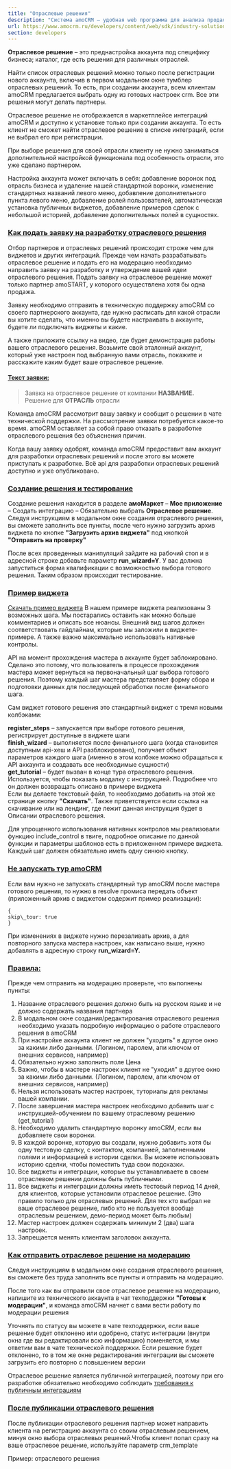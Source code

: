 ```yaml
---
title: "Отраслевые решения"
description: "Система amoCRM – удобная web программа для анализа продаж, доступная в режиме online из любой точки мира! Подробности узнавайте по указанным на сайте телефонам в Москве."
url: https://www.amocrm.ru/developers/content/web/sdk/industry-solutions
section: developers
---
```


**Отраслевое решение** – это преднастройка аккаунта под специфику бизнеса; каталог, где есть решения для различных отраслей.

Найти список отраслевых решений можно только после регистрации нового аккаунта, включив в первом модальном окне тумблер отраслевых решений. То есть, при создании аккаунта, всем клиентам amoCRM предлагается выбрать одну из готовых настроек crm. Все эти решения могут делать партнеры.

Отраслевое решение не отображается в маркетплейсе интеграций amoCRM и доступно к установке только при создании аккаунта. То есть клиент не сможет найти отраслевое решение в списке интеграций, если не выбрал его при регистрации.

При выборе решения для своей отрасли клиенту не нужно заниматься дополнительной настройкой функционала под особенность отрасли, это уже сделано партнером.

Настройка аккаунта может включать в себя: добавление воронок под отрасль бизнеса и удаление нашей стандартной воронки, изменение стандартных названий левого меню, добавление дополнительного пункта левого меню, добавление ролей пользователей, автоматическая установка публичных виджетов, добавление примеров сделок с небольшой историей, добавление дополнительных полей в сущностях.

### [Как подать заявку на разработку отраслевого решения](#how-to-apply)

Отбор партнеров и отраслевых решений происходит строже чем для виджетов и других интеграций. Прежде чем начать разрабатывать отраслевое решение и подать его на модерацию необходимо направить заявку на разработку и утверждение вашей идеи отраслевого решения. Подать заявку на отраслевое решение может только партнер amoSTART, у которого осуществлена хотя бы одна продажа.

Заявку необходимо отправить в техническую поддержку amoCRM со своего партнерского аккаунта, где нужно расписать для какой отрасли вы хотите сделать, что именно вы будете настраивать в аккаунте, будете ли подключать виджеты и какие.

А также приложите ссылку на видео, где будет демонстрация работы вашего отраслевого решения. Возьмите свой эталонный аккаунт, который уже настроен под выбранную вами отрасль, покажите и расскажите каким будет ваше отраслевое решение.

#### [Текст заявки:](#application-text)

> Заявка на отраслевое решение от компании **НАЗВАНИЕ.**  
> Решение для **ОТРАСЛЬ** отрасли

Команда amoCRM рассмотрит вашу заявку и сообщит о решении в чате технической поддержки. На рассмотрение заявки потребуется какое-то время. amoCRM оставляет за собой право отказать в разработке отраслевого решения без объяснения причин.

Когда вашу заявку одобрят, команда amoCRM предоставит вам аккаунт для разработки отраслевых решений и после этого вы можете приступать к разработке. Всё api для разработки отраслевых решений доступно и уже опубликовано.

### [Создание решения и тестирование](#create-and-test)

Создание решения находится в разделе **амоМаркет** – **Мое приложение** – Создать интеграцию – Обязательно выбрать **Отраслевое решение**. Следуя инструкциям в модальном окне создания отраслевого решения, вы сможете заполнить все пункты, после чего нужно загрузить архив виджета по кнопке **"Загрузить архив виджета"** под кнопкой **"Отправить на проверку"**

После всех проведенных манипуляций зайдите на рабочий стол и в адресной строке добавьте параметр **run\_wizard=Y**. У вас должна запуститься форма квалификации с возможностью выбора готового решения. Таким образом происходит тестирование.

### [Пример виджета](#example-widget)

[Скачать пример виджета](https://www.amocrm.ru/static/assets/developers/files/examples/crm_template.zip) В нашем примере виджета реализованы 3 возможных шага. Мы постарались оставить как можно больше комментариев и описать все нюансы. Внешний вид шагов должен соответствовать гайдлайнам, которые мы заложили в виджете-примере. А также важно максимально использовать нативные контролы.

API на момент прохождения мастера в аккаунте будет заблокировано. Сделано это потому, что пользователь в процессе прохождения мастера может вернуться на первоначальный шаг выбора готового решения. Поэтому каждый шаг мастера представляет форму сбора и подготовки данных для последующей обработки после финального шага.

Сам виджет готового решения это стандартный виджет с тремя новыми колбэками:

**register\_steps** – запускается при выборе готового решения, регистрирует доступные в виджете шаги  
**finish\_wizard** – выполняется после финального шага (когда становится доступным api-хеш и API разблокировано), получает объект параметров каждого шага (именно в этом колбэке можно обращаться к API аккаунта и создавать все необходимые сущности)  
**get\_tutorial** – будет вызван в конце тура отраслевого решения. Используется, чтобы показать модалку с инструкцией. Подробнее что он должен возвращать описано в примере виджета  
Если вы делаете текстовый файл, то необходимо добавить на этой же странице кнопку **"Скачать"**. Также приветствуется если ссылка на скачивание или на лендинг, где лежит данная инструкция будет в Описании отраслевого решения.

Для упрощенного использования нативных контролов мы реализовали функцию include\_control в твиге, подробное описание по данной функции и параметры шаблонов есть в приложенном примере виджета.  
Каждый шаг должен обязательно иметь одну синюю кнопку.

### [Не запускать тур amoCRM](#dont-start-tour)

Если вам нужно не запускать стандартный тур amoCRM после мастера готового решения, то нужно в resolve промиса передать объект (приложенный архив с виджетом содержит пример реализации):

```
{
skip\_tour: true
}
```

При изменениях в виджете нужно перезаливать архив, а для повторного запуска мастера настроек, как написано выше, нужно добавлять в адресную строку **run\_wizard=Y.**

### [Правила:](#rules)

Прежде чем отправить на модерацию проверьте, что выполнены пункты:

1. Название отраслевого решения должно быть на русском языке и не должно содержать названия партнера
2. В модальном окне создания/редактирования отраслевого решения необходимо указать подробную информацию о работе отраслевого решения в amoCRM
3. При настройке аккаунта клиент не должен "уходить" в другое окно за какими либо данными. (Логином, паролем, апи ключом от внешних сервисов, например)
4. Обязательно нужно заполнить поле Цена
5. Важно, чтобы в мастере настроек клиент не "уходил" в другое окно за какими либо данными. (Логином, паролем, апи ключом от внешних сервисов, например)
6. Нельзя использовать мастер настроек, туториалы для рекламы вашей компании.
7. После завершения мастера настроек необходимо добавить шаг с инструкцией-обучением по вашему отраслевому решению (get\_tutorial)
8. Необходимо удалить стандартную воронку amoCRM, если вы добавляете свои воронки.
9. В каждой воронке, которую вы создали, нужно добавить хотя бы одну тестовую сделку, с контактом, компанией, заполненными полями и информацией в истории сделки. Вы можете использовать историю сделки, чтобы поместить туда свои подсказки.
10. Все виджеты и интеграции, которые вы устанавливаете в своем отраслевом решении должны быть публичными.
11. Все виджеты и интеграции должны иметь тестовый период 14 дней, для клиентов, которые установили отраслевое решение. (Это правило только для отраслевых решений. Для тех кто выбрал не ваше отраслевое решение, либо кто не пользуется вообще отраслевым решением, демо-период может быть любым)
12. Мастер настроек должен содержать минимум 2 (два) шага настроек.
13. Запрещается менять клиентам заголовок аккаунта.

### [Как отправить отраслевое решение на модерацию](#how-to-submit)

Следуя инструкциям в модальном окне создания отраслевого решения, вы сможете без труда заполнить все пункты и отправить на модерацию.

После того как вы отправили свое отраслевое решение на модерацию, напишите из технического аккаунта в чат техподдержки **"Готовы к модерации"**, и команда amoCRM начнет с вами вести работу по модерации решения

Уточнять по статусу вы можете в чате техподдержки, если ваше решение будет отклонено или одобрено, статус интеграции (внутри окна где вы редактировали всю информацию) поменяется, и мы ответим вам в чате технической поддержки. Если решение будет отклонено, то в том же окне редактирования интеграции вы сможете загрузить его повторно с повышением версии

Отраслевое решение является публичной интеграцией, поэтому при его разработке обязательно необходимо соблюдать [требования к публичным интеграциям](https://www.amocrm.ru/developers/content/integrations/requirements)

### [После публикации отраслевого решения](#after-publication)

После публикации отраслевого решения партнер может направить клиента на регистрацию аккаунта со своим отраслевым решением, минуя окно выбора отраслевых решений.Чтобы клиент попал сразу на ваше отраслевое решение, используйте параметр crm\_template

Пример:  отраслевого решения